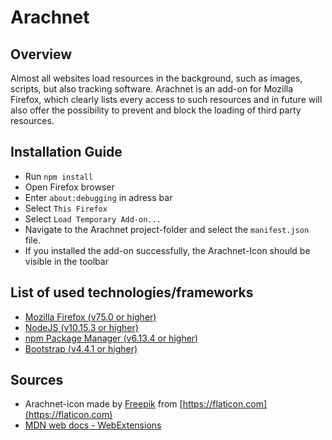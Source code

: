 # Arachnet
## Overview
Almost all websites load resources in the background,  such as images, scripts, but also tracking software.  Arachnet is an add-on for Mozilla Firefox, which clearly lists every access to such resources and in future will also offer the possibility to prevent and block the loading of third party resources.


## Installation Guide
- Run `npm install`
- Open Firefox browser
- Enter `about:debugging` in adress bar
- Select `This Firefox`
- Select `Load Temporary Add-on...`
- Navigate to the Arachnet project-folder and select the `manifest.json` file.
- If you installed the add-on successfully, the Arachnet-Icon should be visible in the toolbar

## List of used technologies/frameworks
- [Mozilla Firefox (v75.0 or higher)](https://www.mozilla.org/de/firefox/new/ "Mozilla Firefox")
- [NodeJS (v10.15.3 or higher)](https://nodejs.org/en/ "NodeJS")
- [npm Package Manager (v6.13.4 or higher)](https://nodejs.org/en/ "NodeJS")
- [Bootstrap (v4.4.1 or higher)](https://getbootstrap.com/ "Bootstrap")

## Sources
- Arachnet-icon made by [Freepik](https://www.flaticon.com/de/autoren/freepik) from [https://flaticon.com](https://flaticon.com)
- [MDN web docs - WebExtensions](https://developer.mozilla.org/de/docs/Mozilla/Add-ons/WebExtensions)
